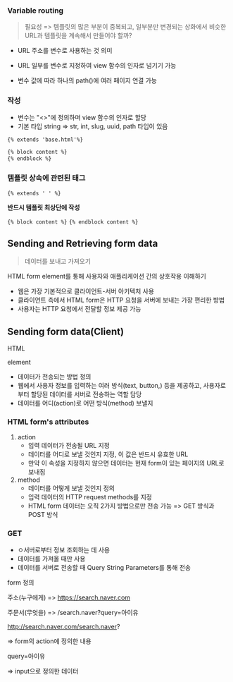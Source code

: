### Variable routing

> 필요성 => 템플릿의 많은 부분이 중복되고, 일부분만 변경되는 상화에서 비슷한 URL과 템플릿을 계속해서 만들어야 할까?

- URL 주소를 변수로 사용하는 것 의미

- URL 일부를 변수로 지정하여 view 함수의 인자로 넘기기 가능

- 변수 값에 따라 하나의 path()에 여러 페이지 연결 가능



### 작성

- 변수는 "<>"에 정의하며 view 함수의 인자로 할당
- 기본 타입 string => str, int, slug, uuid, path 타입이 있음



```html
{% extends 'base.html'%}

{% block content %}
{% endblock %}

```



### 템플릿 상속에 관련된 태그

`{% extends ' ' %}`

**반드시 템플릿 최상단에 작성**

`{% block content %}` `{% endblock content %}`



## Sending and Retrieving form data

> 데이터를 보내고 가져오기

HTML form element를 통해 사용자와 애플리케이션 간의 상호작용 이해하기



- 웹은 가장 기본적으로 클라이언트-서버 아키텍처 사용
- 클라이언트 측에서 HTML form은 HTTP 요청을 서버에 보내는 가장 편리한 방법
- 사용자는 HTTP 요청에서 전달할 정보 제공 가능



## Sending form data(Client)

HTML <form> element

- 데이터가 전송되는 방법 정의
- 웹에서 사용자 정보를 입력하는 여러 방식(text, button,) 등을 제공하고,  사용자로부터 할당된 데이터를 서버로 전송하는 역할 담당
- 데이터를 어디(action)로 어떤 방식(method) 보낼지



### HTML form's attributes

1. action
   - 입력 데이터가 전송될 URL 지정
   - 데이터를 어디로 보낼 것인지 지정, 이 값은 반드시 유효한 URL
   - 만약 이 속성을 지정하지 않으면 데이터는 현재 form이 있는 페이지의 URL로 보내짐
2. method
   - 데이터를 어떻게 보낼 것인지 정의
   - 입력 데이터의 HTTP request methods를 지정
   - HTML form 데이터는 오직 2가지 방법으로만 전송 가능 => GET 방식과 POST 방식



### GET 

- ㅇ서버로부터 정보 조회하는 데 사용
- 데이터를 가져올 때만 사용
- 데이터를 서버로 전송할 때 Query String Parameters를 통해 전송

form 정의

주소(누구에게) => https://search.naver.com

주문서(무엇을) => /search.naver?query=아이유



http://search.naver.com/search.naver? 

=> form의 action에 정의한 내용

query=아이유

=> input으로 정의한 데이터

